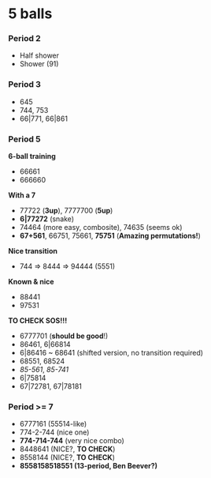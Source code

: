 # 5 balls

### Period 2

- Half shower
- Shower (91)

### Period 3

- 645
- 744, 753
- 66|771, 66|861

### Period 5

**6-ball training**
- 66661
- 666660

**With a 7**
- 77722 (**3up**), 7777700 (**5up**)
- **6|77272** (snake)
- 74464 (more easy, combosite), 74635 (seems ok)
- **67+561**, 66751, 75661, **75751** (**Amazing permutations!**)

**Nice transition**
- 744 => 8444 => 94444 (5551)

**Known & nice**
- 88441
- 97531

**TO CHECK SOS!!!**
- 6777701 (**should be good**!)
- 86461, 6|66814
- 6|86416 ~ 68641 (shifted version, no transition required)
- 68551, 68524
- *85-561*, *85-741*
- 6|75814
- 67|72781, 67|78181

### Period >= 7

- 6777161 (55514-like)
- 774-2-744 (nice one)
- **774-714-744** (very nice combo)
- 8448641 (NICE?, **TO CHECK**)
- 8558144 (NICE?, **TO CHECK**)
- **8558158518551 (13-period, Ben Beever?)**

